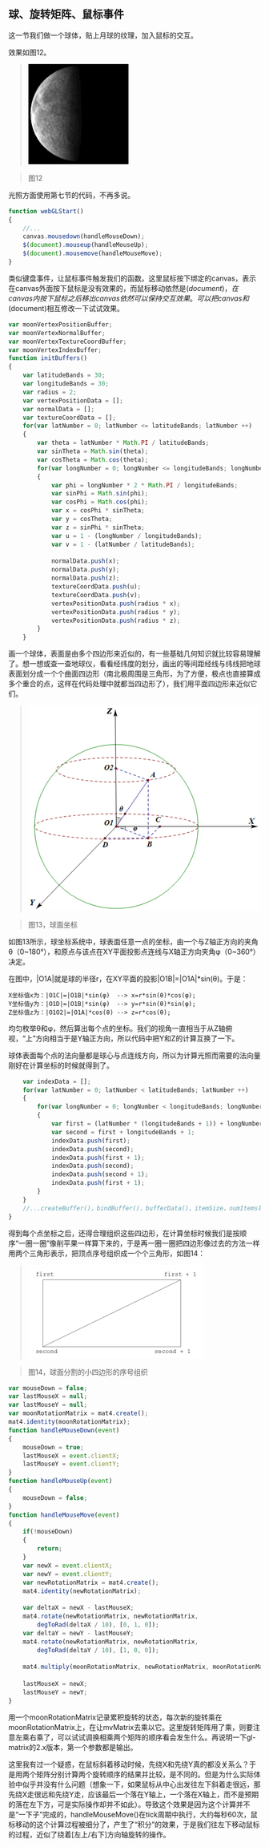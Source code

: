 ## 球、旋转矩阵、鼠标事件

这一节我们做一个球体，贴上月球的纹理，加入鼠标的交互。

效果如图12。

>![图12](../image/C1_Start/1_012.gif)

>图12

光照方面使用第七节的代码，不再多说。

```javascript
function webGLStart()
{
    //...
	canvas.mousedown(handleMouseDown);
	$(document).mouseup(handleMouseUp);
	$(document).mousemove(handleMouseMove);
}
````
类似键盘事件，让鼠标事件触发我们的函数。这里鼠标按下绑定的canvas，表示在canvas外面按下鼠标是没有效果的，而鼠标移动依然是$(document)，在canvas内按下鼠标之后移出canvas依然可以保持交互效果。可以把canvas和$(document)相互修改一下试试效果。

```javascript
var moonVertexPositionBuffer;
var moonVertexNormalBuffer;
var moonVertexTextureCoordBuffer;
var moonVertexIndexBuffer;
function initBuffers()
{
	var latitudeBands = 30;
	var longitudeBands = 30;
	var radius = 2;
	var vertexPositionData = [];
	var normalData = [];
	var textureCoordData = [];
	for(var latNumber = 0; latNumber <= latitudeBands; latNumber ++)
	{
		var theta = latNumber * Math.PI / latitudeBands;
		var sinTheta = Math.sin(theta);
		var cosTheta = Math.cos(theta);
		for(var longNumber = 0; longNumber <= longitudeBands; longNumber ++)
		{
			var phi = longNumber * 2 * Math.PI / longitudeBands;
			var sinPhi = Math.sin(phi);
			var cosPhi = Math.cos(phi);
			var x = cosPhi * sinTheta;
			var y = cosTheta;
			var z = sinPhi * sinTheta;
			var u = 1 - (longNumber / longitudeBands);
			var v = 1 - (latNumber / latitudeBands);

			normalData.push(x);
			normalData.push(y);
			normalData.push(z);
			textureCoordData.push(u);
			textureCoordData.push(v);
			vertexPositionData.push(radius * x);
			vertexPositionData.push(radius * y);
			vertexPositionData.push(radius * z);
		}
	}
```
画一个球体，表面是由多个四边形来近似的，有一些基础几何知识就比较容易理解了。想一想或查一查地球仪，看看经纬度的划分，画出的等间距经线与纬线把地球表面划分成一个个曲面四边形（南北极周围是三角形，为了方便，极点也直接算成多个重合的点，这样在代码处理中就都当四边形了），我们用平面四边形来近似它们。

>![图13](../image/C1_Start/1_013.png)

>图13，球面坐标

如图13所示，球坐标系统中，球表面任意一点的坐标，由一个与Z轴正方向的夹角θ（0~180°），和原点与该点在XY平面投影点连线与X轴正方向夹角φ（0~360°）决定。

在图中，|O1A|就是球的半径r，在XY平面的投影|O1B|=|O1A|*sin(θ)。于是：
```
X坐标值x为：|O1C|=|O1B|*sin(φ)  --> x=r*sin(θ)*cos(φ);
Y坐标值y为：|O1D|=|O1B|*sin(φ)  --> y=r*sin(θ)*sin(φ);
Z坐标值z为：|O1O2|=|O1A|*cos(θ) --> z=r*cos(θ);
```
均匀枚举θ和φ，然后算出每个点的坐标。我们的视角一直相当于从Z轴俯视，“上”方向相当于是Y轴正方向，所以代码中把Y和Z的计算互换了一下。

球体表面每个点的法向量都是球心与点连线方向，所以为计算光照而需要的法向量刚好在计算坐标的时候就得到了。

```javascript
	var indexData = [];
	for(var latNumber = 0; latNumber < latitudeBands; latNumber ++)
	{
		for(var longNumber = 0; longNumber < longitudeBands; longNumber ++)
		{
			var first = (latNumber * (longitudeBands + 1)) + longNumber;
			var second = first + longitudeBands + 1;
			indexData.push(first);
			indexData.push(second);
			indexData.push(first + 1);
			indexData.push(second);
			indexData.push(second + 1);
			indexData.push(first + 1);
		}
	}
	//...createBuffer()，bindBuffer()，bufferData()，itemSize，numItems等
}
```
得到每个点坐标之后，还得合理组织这些四边形，在计算坐标时候我们是按顺序“一圈一圈”像削平果一样算下来的，于是再一圈一圈把四边形像过去的方法一样用两个三角形表示，把顶点序号组织成一个个三角形，如图14：

>![图14](../image/C1_Start/1_014.png)

>图14，球面分割的小四边形的序号组织

```javascript
var mouseDown = false;
var lastMouseX = null;
var lastMouseY = null;
var moonRotationMatrix = mat4.create();
mat4.identity(moonRotationMatrix);
function handleMouseDown(event)
{
	mouseDown = true;
	lastMouseX = event.clientX;
	lastMouseY = event.clientY;
}
function handleMouseUp(event)
{
	mouseDown = false;
}
function handleMouseMove(event)
{
	if(!mouseDown)
	{
		return;
	}
	var newX = event.clientX;
	var newY = event.clientY;
	var newRotationMatrix = mat4.create();
	mat4.identity(newRotationMatrix);

	var deltaX = newX - lastMouseX;
	mat4.rotate(newRotationMatrix, newRotationMatrix,
		degToRad(deltaX / 10), [0, 1, 0]);
	var deltaY = newY - lastMouseY;
	mat4.rotate(newRotationMatrix, newRotationMatrix,
		degToRad(deltaY / 10), [1, 0, 0]);

	mat4.multiply(moonRotationMatrix, newRotationMatrix, moonRotationMatrix);

	lastMouseX = newX;
	lastMouseY = newY;
}
```
用一个moonRotationMatrix记录累积旋转的状态，每次新的旋转乘在moonRotationMatrix上，在让mvMatrix去乘以它。这里旋转矩阵用了乘，则要注意左乘右乘了，可以试试调换相乘两个矩阵的顺序看会发生什么。再说明一下gl-matrix的2.x版本，第一个参数都是输出。

这里我有过一个疑惑，在鼠标斜着移动时候，先绕X和先绕Y真的都没关系么？于是用两个矩阵分别计算两个旋转顺序的结果并比较，是不同的。但是为什么实际体验中似乎并没有什么问题（想象一下，如果鼠标从中心出发往左下斜着走很远，那先绕X走很远和先绕Y走，应该最后一个落在Y轴上，一个落在X轴上，而不是预期的落在左下方，可是实际操作却并不如此）。导致这个效果是因为这个计算并不是“一下子”完成的，handleMouseMove()在tick周期中执行，大约每秒60次，鼠标移动的这个计算过程被细分了，产生了“积分”的效果，于是我们往左下移动鼠标的过程，近似了绕着[左上/右下]方向轴旋转的操作。

